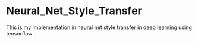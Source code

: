 # Neural_Net_Style_Transfer
This is my implementation in neural net style transfer in deep learning using tensorflow .


